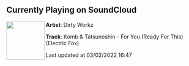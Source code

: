 ## Currently Playing on SoundCloud

[<img align="left" width="100" src="https://i1.sndcdn.com/artworks-TAxvhncFPDfaK5og-L3UTHg-t500x500.jpg">](https://soundcloud.com/dirtyworkzofficial/komb-tatsunoshin-for-you-ready-for-thiselectric-fox)

**Artist**: Dirty Workz 

**Track**: Komb & Tatsunoshin - For You (Ready For This)(Electric Fox)

Last updated at 03/02/2022 16:47
